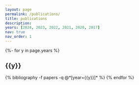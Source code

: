 ```yaml
---
layout: page
permalink: /publications/
title: publications
description: 
years: [2024, 2023, 2022, 2021, 2020, 2017]
nav: true
nav_order: 1
---
```

<!-- _pages/publications.md -->
<div class="publications">

{%- for y in page.years %}
  <h2 class="year">{{y}}</h2>
  {% bibliography -f papers -q @*[year={{y}}]* %}
{% endfor %}

</div>
